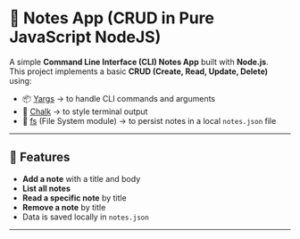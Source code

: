 # 📒 Notes App (CRUD in Pure JavaScript NodeJS)

A simple **Command Line Interface (CLI) Notes App** built with **Node.js**.  
This project implements a basic **CRUD (Create, Read, Update, Delete)** using:

- 📦 [Yargs](https://www.npmjs.com/package/yargs) → to handle CLI commands and arguments  
- 🎨 [Chalk](https://www.npmjs.com/package/chalk) → to style terminal output  
- 💾 [fs](https://nodejs.org/api/fs.html) (File System module) → to persist notes in a local `notes.json` file  

---

## 🚀 Features

- **Add a note** with a title and body  
- **List all notes**  
- **Read a specific note** by title  
- **Remove a note** by title  
- Data is saved locally in `notes.json`

---
